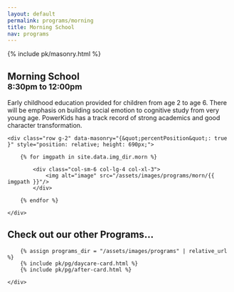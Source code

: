 ```yaml
---
layout: default
permalink: programs/morning
title: Morning School
nav: programs
---
```


{% include pk/masonry.html %}

<div class="container py-4 mb-2 col-xl-10">
    <div id="morning-desc">
        <h2 class="row row-cols-auto align-items-end mb-4 gx-4">
            <div class="col">
                <span class="display-5">
                    Morning School
                </span>
            </div>
            <div class="col my-auto">
                <small class="text-muted">
                    8:30pm to 12:00pm
                </small>
            </div>
        </h2>
        <p class="lead">
            Early childhood education provided for children from age 2 to age 6. There will be emphasis on building social emotion to cognitive study from very young age.  PowerKids has a track record of strong academics and good character transformation.
        </p>
    </div>

</div>

<div class="container-fluid container-md mb-4">

    <div class="row g-2" data-masonry="{&quot;percentPosition&quot;: true }" style="position: relative; height: 690px;">

        {% for imgpath in site.data.img_dir.morn %}

            <div class="col-sm-6 col-lg-4 col-xl-3">
                <img alt="image" src="/assets/images/programs/morn/{{ imgpath }}"/>
            </div>

        {% endfor %}

    </div>

</div>

<div class="container-md my-5">
    <h2 class="display-6 mb-3">Check out our other Programs...</h2>
    <div class="row row-cols-1 row-cols-xl-2 g-3">

        {% assign programs_dir = "/assets/images/programs" | relative_url %}
        {% include pk/pg/daycare-card.html %}
        {% include pk/pg/after-card.html %}

    </div>
</div>
